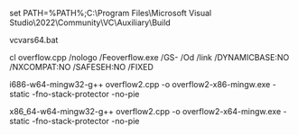 set PATH=%PATH%;C:\Program Files\Microsoft Visual Studio\2022\Community\VC\Auxiliary\Build

vcvars64.bat

cl overflow.cpp /nologo /Feoverflow.exe /GS- /Od /link /DYNAMICBASE:NO /NXCOMPAT:NO /SAFESEH:NO /FIXED

i686-w64-mingw32-g++ overflow2.cpp -o overflow2-x86-mingw.exe -static -fno-stack-protector -no-pie

x86_64-w64-mingw32-g++ overflow2.cpp -o overflow2-x64-mingw.exe -static -fno-stack-protector -no-pie
